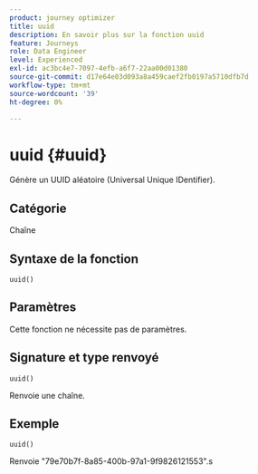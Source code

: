 ```yaml
---
product: journey optimizer
title: uuid
description: En savoir plus sur la fonction uuid
feature: Journeys
role: Data Engineer
level: Experienced
exl-id: ac3bc4e7-7097-4efb-a6f7-22aa00d01380
source-git-commit: d17e64e03d093a8a459caef2fb0197a5710dfb7d
workflow-type: tm+mt
source-wordcount: '39'
ht-degree: 0%

---
```


# uuid {#uuid}

Génère un UUID aléatoire (Universal Unique IDentifier).

## Catégorie

Chaîne

## Syntaxe de la fonction

`uuid()`

## Paramètres

Cette fonction ne nécessite pas de paramètres.

## Signature et type renvoyé

`uuid()`

Renvoie une chaîne.

## Exemple

`uuid()`

Renvoie &quot;79e70b7f-8a85-400b-97a1-9f9826121553&quot;.s
